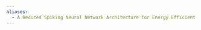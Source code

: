 ```yaml
---
aliases:
  - A Reduced Spiking Neural Network Architecture for Energy Efficient Context-Dependent Reinforcement Learning Tasks
---
```

